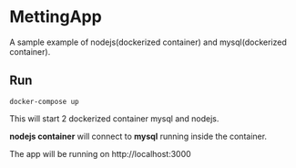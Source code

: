 # MettingApp
A sample example of nodejs(dockerized container) and mysql(dockerized container).

## Run
```
docker-compose up
```
This will start 2 dockerized container mysql and nodejs. 

**nodejs container** will connect to **mysql** running inside the container.

The app will be running on http://localhost:3000
